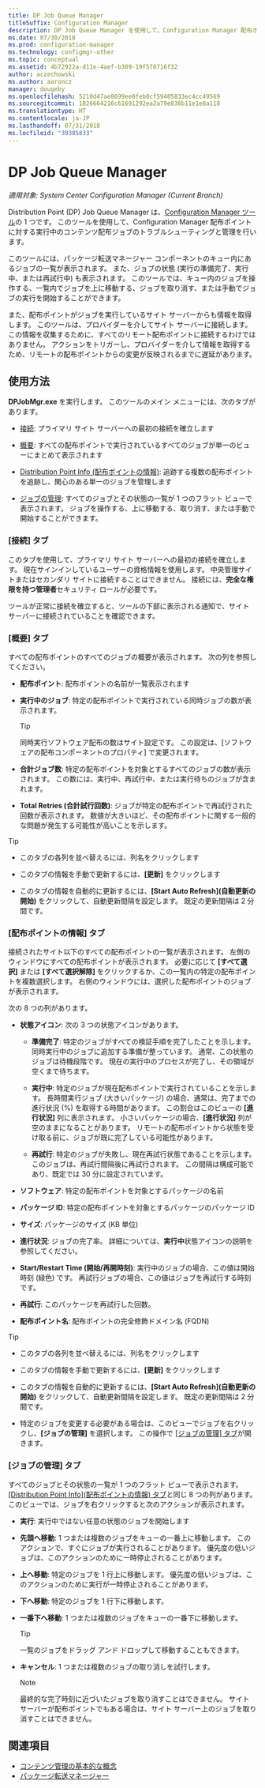 ```yaml
---
title: DP Job Queue Manager
titleSuffix: Configuration Manager
description: DP Job Queue Manager を使用して、Configuration Manager 配布ポイントに対するコンテンツ配布ジョブのトラブルシューティングと管理を行います。
ms.date: 07/30/2018
ms.prod: configuration-manager
ms.technology: configmgr-other
ms.topic: conceptual
ms.assetid: 4b72922a-d11e-4aef-b309-19f5f0716f32
author: aczechowski
ms.author: aaroncz
manager: dougeby
ms.openlocfilehash: 5218d47ae8699ee0feb0cf59405833ec4cc49569
ms.sourcegitcommit: 1826664216c61691292ea2a79e836b11e1e8a118
ms.translationtype: HT
ms.contentlocale: ja-JP
ms.lasthandoff: 07/31/2018
ms.locfileid: "39385833"
---
```

# <a name="dp-job-queue-manager"></a>DP Job Queue Manager

*適用対象: System Center Configuration Manager (Current Branch)*

Distribution Point (DP) Job Queue Manager は、[Configuration Manager ツール](/sccm/core/support/tools)の 1 つです。 このツールを使用して、Configuration Manager 配布ポイントに対する実行中のコンテンツ配布ジョブのトラブルシューティングと管理を行います。 

このツールには、パッケージ転送マネージャー コンポーネントのキュー内にあるジョブの一覧が表示されます。 また、ジョブの状態 (実行の準備完了、実行中、または再試行中) も表示されます。 このツールでは、キュー内のジョブを操作する、一覧内でジョブを上に移動する、ジョブを取り消す、または手動でジョブの実行を開始することができます。

また、配布ポイントがジョブを実行しているサイト サーバーからも情報を取得します。 このツールは、プロバイダーを介してサイト サーバーに接続します。 この情報を収集するために、すべてのリモート配布ポイントに接続するわけではありません。 アクションをトリガーし、プロバイダーを介して情報を取得するため、リモートの配布ポイントからの変更が反映されるまでに遅延があります。



## <a name="usage"></a>使用方法

**DPJobMgr.exe** を実行します。 このツールのメイン メニューには、次のタブがあります。 

- [接続](#bkmk_connect): プライマリ サイト サーバーへの最初の接続を確立します  

- [概要](#bkmk_overview): すべての配布ポイントで実行されているすべてのジョブが単一のビューにまとめて表示されます  

- [Distribution Point Info (配布ポイントの情報)](#bkmk_dp-info): 追跡する複数の配布ポイントを追跡し、関心のある単一のジョブを管理します  

- [ジョブの管理](#bkmk_manage-jobs): すべてのジョブとその状態の一覧が 1 つのフラット ビューで表示されます。 ジョブを操作する、上に移動する、取り消す、または手動で開始することができます。  


### <a name="bkmk_connect"></a> [接続] タブ

このタブを使用して、プライマリ サイト サーバーへの最初の接続を確立します。 現在サインインしているユーザーの資格情報を使用します。 中央管理サイトまたはセカンダリ サイトに接続することはできません。 接続には、**完全な権限を持つ管理者**セキュリティ ロールが必要です。

ツールが正常に接続を確立すると、ツールの下部に表示される通知で、サイト サーバーに接続されていることを確認できます。 


### <a name="bkmk_overview"></a> [概要] タブ

すべての配布ポイントのすべてのジョブの概要が表示されます。 次の列を参照してください。  

- **配布ポイント**: 配布ポイントの名前が一覧表示されます  

- **実行中のジョブ**: 特定の配布ポイントで実行されている同時ジョブの数が表示されます。  

    > [!Tip]  
    > 同時実行ソフトウェア配布の数はサイト設定です。 この設定は、[ソフトウェアの配布コンポーネントのプロパティ] で変更されます。  

- **合計ジョブ数**: 特定の配布ポイントを対象とするすべてのジョブの数が表示されます。 この数には、実行中、再試行中、または実行待ちのジョブが含まれます。  

- **Total Retries (合計試行回数)**: ジョブが特定の配布ポイントで再試行された回数が表示されます。 数値が大きいほど、その配布ポイントに関する一般的な問題が発生する可能性が高いことを示します。  


> [!Tip]  
> - このタブの各列を並べ替えるには、列名をクリックします  
> 
> - このタブの情報を手動で更新するには、**[更新]** をクリックします  
> 
> - このタブの情報を自動的に更新するには、**[Start Auto Refresh]\(自動更新の開始\)** をクリックして、自動更新間隔を設定します。 既定の更新間隔は 2 分間です。  


### <a name="bkmk_dp-info"></a> [配布ポイントの情報] タブ

接続されたサイト以下のすべての配布ポイントの一覧が表示されます。 左側のウィンドウにすべての配布ポイントが表示されます。 必要に応じて **[すべて選択]** または **[すべて選択解除]** をクリックするか、この一覧内の特定の配布ポイントを複数選択します。 右側のウィンドウには、選択した配布ポイントのジョブが表示されます。

次の 8 つの列があります。  

- **状態アイコン**: 次の 3 つの状態アイコンがあります。  

    - **準備完了**: 特定のジョブがすべての検証手順を完了したことを示します。 同時実行中のジョブに追加する準備が整っています。 通常、この状態のジョブは待機段階です。 現在の実行中のプロセスが完了し、その領域が空くまで待ちます。  

    - **実行中**: 特定のジョブが現在配布ポイントで実行されていることを示します。 長時間実行ジョブ (大きいパッケージ) の場合、通常は、完了までの進行状況 (%) を取得する時間があります。 この割合はこのビューの **[進行状況]** 列に表示されます。 小さいパッケージの場合、**[進行状況]** 列が空のままになることがあります。 リモートの配布ポイントから状態を受け取る前に、ジョブが既に完了している可能性があります。  

    - **再試行**: 特定のジョブが失敗し、現在再試行状態であることを示します。 このジョブは、再試行間隔後に再試行されます。 この間隔は構成可能であり、既定では 30 分に設定されています。  

- **ソフトウェア**: 特定の配布ポイントを対象とするパッケージの名前  

- **パッケージ ID**: 特定の配布ポイントを対象とするパッケージのパッケージ ID  

- **サイズ**: パッケージのサイズ (KB 単位)  

- **進行状況**: ジョブの完了率。 詳細については、**実行中**状態アイコンの説明を参照してください。  

- **Start/Restart Time (開始/再開時刻)**: 実行中のジョブの場合、この値は開始時刻 (緑色) です。 再試行ジョブの場合、この値はジョブを再試行する時刻です。  

- **再試行**: このパッケージを再試行した回数。  

- **配布ポイント名**: 配布ポイントの完全修飾ドメイン名 (FQDN)  

> [!Tip]  
> - このタブの各列を並べ替えるには、列名をクリックします  
> 
> - このタブの情報を手動で更新するには、**[更新]** をクリックします  
> 
> - このタブの情報を自動的に更新するには、**[Start Auto Refresh]\(自動更新の開始\)** をクリックして、自動更新間隔を設定します。 既定の更新間隔は 2 分間です。  
> 
> - 特定のジョブを変更する必要がある場合は、このビューでジョブを右クリックし、**[ジョブの管理]** を選択します。 この操作で [[ジョブの管理] タブ](#bkmk_manage-jobs)が開きます。  


### <a name="bkmk_manage-jobs"></a> [ジョブの管理] タブ

すべてのジョブとその状態の一覧が 1 つのフラット ビューで表示されます。 [[Distribution Point Info]\(配布ポイントの情報\) タブ](#bkmk_dp-info)と同じ 8 つの列があります。このビューでは、ジョブを右クリックすると次のアクションが表示されます。  

- **実行**: 実行中ではない任意の状態のジョブを開始します  

- **先頭へ移動**: 1 つまたは複数のジョブをキューの一番上に移動します。 このアクションで、すぐにジョブが実行されることがあります。 優先度の低いジョブは、このアクションのために一時停止されることがあります。  

- **上へ移動**: 特定のジョブを 1 行上に移動します。 優先度の低いジョブは、このアクションのために実行が一時停止されることがあります。  

- **下へ移動**: 特定のジョブを 1 行下に移動します。  

- **一番下へ移動**: 1 つまたは複数のジョブをキューの一番下に移動します。  

    > [!Tip]  
    > 一覧のジョブをドラッグ アンド ドロップして移動することもできます。  

- **キャンセル**: 1 つまたは複数のジョブの取り消しを試行します。  

    > [!Note]  
    > 最終的な完了時刻に近づいたジョブを取り消すことはできません。 サイト サーバーが配布ポイントでもある場合は、サイト サーバー上のジョブを取り消すことはできません。  



## <a name="see-also"></a>関連項目

- [コンテンツ管理の基本的な概念](/sccm/core/plan-design/hierarchy/fundamental-concepts-for-content-management)
- [パッケージ転送マネージャー](/sccm/core/plan-design/hierarchy/package-transfer-manager)
